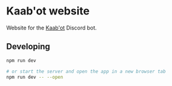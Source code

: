 # Kaab'ot website

Website for the [Kaab'ot](https://github.com/mblouka/kaabot) Discord bot.

## Developing

```bash
npm run dev

# or start the server and open the app in a new browser tab
npm run dev -- --open
```
